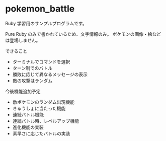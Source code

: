 # pokemon_battle

Ruby 学習用のサンプルプログラムです。

Pure Ruby のみで書かれているため、文字情報のみ。
ポケモンの画像・絵などは登場しません。

できること

- ターミナルでコマンドを選択
- ターン制でのバトル
- 勝敗に応じて異なるメッセージの表示
- 敵の攻撃はランダム

今後機能追加予定

- 敵ポケモンのランダム出現機能
- きゅうしょに当たった機能
- 連続バトル機能
- 連続バトル時、レベルアップ機能
- 進化機能の実装
- 素早さに応じたバトルの実装
